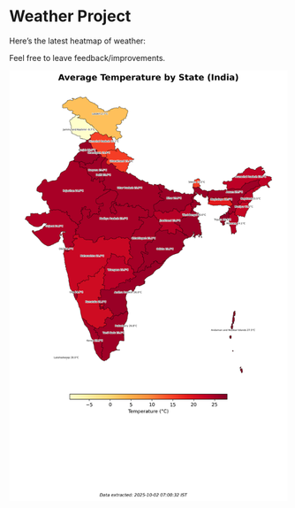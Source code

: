 # Weather Project

Here’s the latest heatmap of weather:

Feel free to leave feedback/improvements.

![India Heatmap](docs/assets/india_heatmap.png?v=DDD5BA)
